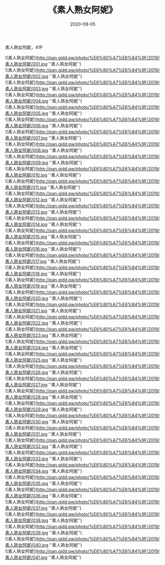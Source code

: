 ﻿---
layout: post
title:  《素人熟女阿妮》
date:   2020-08-05
img: http://pan.gjdd.pw/photo/%E6%80%A7%E6%84%9F/2019/素人熟女阿妮/000.jpg
categories: [美女, 性感, 泳衣]
---

素人熟女阿妮，41P

![素人熟女阿妮](http://pan.gjdd.pw/photo/%E6%80%A7%E6%84%9F/2019/素人熟女阿妮/001.jpg ''素人熟女阿妮'') <br>
![素人熟女阿妮](http://pan.gjdd.pw/photo/%E6%80%A7%E6%84%9F/2019/素人熟女阿妮/002.jpg ''素人熟女阿妮'') <br>
![素人熟女阿妮](http://pan.gjdd.pw/photo/%E6%80%A7%E6%84%9F/2019/素人熟女阿妮/003.jpg ''素人熟女阿妮'') <br>
![素人熟女阿妮](http://pan.gjdd.pw/photo/%E6%80%A7%E6%84%9F/2019/素人熟女阿妮/004.jpg ''素人熟女阿妮'') <br>
![素人熟女阿妮](http://pan.gjdd.pw/photo/%E6%80%A7%E6%84%9F/2019/素人熟女阿妮/005.jpg ''素人熟女阿妮'') <br>
![素人熟女阿妮](http://pan.gjdd.pw/photo/%E6%80%A7%E6%84%9F/2019/素人熟女阿妮/006.jpg ''素人熟女阿妮'') <br>
![素人熟女阿妮](http://pan.gjdd.pw/photo/%E6%80%A7%E6%84%9F/2019/素人熟女阿妮/007.jpg ''素人熟女阿妮'') <br>
![素人熟女阿妮](http://pan.gjdd.pw/photo/%E6%80%A7%E6%84%9F/2019/素人熟女阿妮/008.jpg ''素人熟女阿妮'') <br>
![素人熟女阿妮](http://pan.gjdd.pw/photo/%E6%80%A7%E6%84%9F/2019/素人熟女阿妮/009.jpg ''素人熟女阿妮'') <br>
![素人熟女阿妮](http://pan.gjdd.pw/photo/%E6%80%A7%E6%84%9F/2019/素人熟女阿妮/010.jpg ''素人熟女阿妮'') <br>
![素人熟女阿妮](http://pan.gjdd.pw/photo/%E6%80%A7%E6%84%9F/2019/素人熟女阿妮/011.jpg ''素人熟女阿妮'') <br>
![素人熟女阿妮](http://pan.gjdd.pw/photo/%E6%80%A7%E6%84%9F/2019/素人熟女阿妮/012.jpg ''素人熟女阿妮'') <br>
![素人熟女阿妮](http://pan.gjdd.pw/photo/%E6%80%A7%E6%84%9F/2019/素人熟女阿妮/013.jpg ''素人熟女阿妮'') <br>
![素人熟女阿妮](http://pan.gjdd.pw/photo/%E6%80%A7%E6%84%9F/2019/素人熟女阿妮/014.jpg ''素人熟女阿妮'') <br>
![素人熟女阿妮](http://pan.gjdd.pw/photo/%E6%80%A7%E6%84%9F/2019/素人熟女阿妮/015.jpg ''素人熟女阿妮'') <br>
![素人熟女阿妮](http://pan.gjdd.pw/photo/%E6%80%A7%E6%84%9F/2019/素人熟女阿妮/016.jpg ''素人熟女阿妮'') <br>
![素人熟女阿妮](http://pan.gjdd.pw/photo/%E6%80%A7%E6%84%9F/2019/素人熟女阿妮/017.jpg ''素人熟女阿妮'') <br>
![素人熟女阿妮](http://pan.gjdd.pw/photo/%E6%80%A7%E6%84%9F/2019/素人熟女阿妮/018.jpg ''素人熟女阿妮'') <br>
![素人熟女阿妮](http://pan.gjdd.pw/photo/%E6%80%A7%E6%84%9F/2019/素人熟女阿妮/019.jpg ''素人熟女阿妮'') <br>
![素人熟女阿妮](http://pan.gjdd.pw/photo/%E6%80%A7%E6%84%9F/2019/素人熟女阿妮/020.jpg ''素人熟女阿妮'') <br>
![素人熟女阿妮](http://pan.gjdd.pw/photo/%E6%80%A7%E6%84%9F/2019/素人熟女阿妮/021.jpg ''素人熟女阿妮'') <br>
![素人熟女阿妮](http://pan.gjdd.pw/photo/%E6%80%A7%E6%84%9F/2019/素人熟女阿妮/022.jpg ''素人熟女阿妮'') <br>
![素人熟女阿妮](http://pan.gjdd.pw/photo/%E6%80%A7%E6%84%9F/2019/素人熟女阿妮/023.jpg ''素人熟女阿妮'') <br>
![素人熟女阿妮](http://pan.gjdd.pw/photo/%E6%80%A7%E6%84%9F/2019/素人熟女阿妮/024.jpg ''素人熟女阿妮'') <br>
![素人熟女阿妮](http://pan.gjdd.pw/photo/%E6%80%A7%E6%84%9F/2019/素人熟女阿妮/025.jpg ''素人熟女阿妮'') <br>
![素人熟女阿妮](http://pan.gjdd.pw/photo/%E6%80%A7%E6%84%9F/2019/素人熟女阿妮/026.jpg ''素人熟女阿妮'') <br>
![素人熟女阿妮](http://pan.gjdd.pw/photo/%E6%80%A7%E6%84%9F/2019/素人熟女阿妮/027.jpg ''素人熟女阿妮'') <br>
![素人熟女阿妮](http://pan.gjdd.pw/photo/%E6%80%A7%E6%84%9F/2019/素人熟女阿妮/028.jpg ''素人熟女阿妮'') <br>
![素人熟女阿妮](http://pan.gjdd.pw/photo/%E6%80%A7%E6%84%9F/2019/素人熟女阿妮/029.jpg ''素人熟女阿妮'') <br>
![素人熟女阿妮](http://pan.gjdd.pw/photo/%E6%80%A7%E6%84%9F/2019/素人熟女阿妮/030.jpg ''素人熟女阿妮'') <br>
![素人熟女阿妮](http://pan.gjdd.pw/photo/%E6%80%A7%E6%84%9F/2019/素人熟女阿妮/031.jpg ''素人熟女阿妮'') <br>
![素人熟女阿妮](http://pan.gjdd.pw/photo/%E6%80%A7%E6%84%9F/2019/素人熟女阿妮/032.jpg ''素人熟女阿妮'') <br>
![素人熟女阿妮](http://pan.gjdd.pw/photo/%E6%80%A7%E6%84%9F/2019/素人熟女阿妮/033.jpg ''素人熟女阿妮'') <br>
![素人熟女阿妮](http://pan.gjdd.pw/photo/%E6%80%A7%E6%84%9F/2019/素人熟女阿妮/034.jpg ''素人熟女阿妮'') <br>
![素人熟女阿妮](http://pan.gjdd.pw/photo/%E6%80%A7%E6%84%9F/2019/素人熟女阿妮/035.jpg ''素人熟女阿妮'') <br>
![素人熟女阿妮](http://pan.gjdd.pw/photo/%E6%80%A7%E6%84%9F/2019/素人熟女阿妮/036.jpg ''素人熟女阿妮'') <br>
![素人熟女阿妮](http://pan.gjdd.pw/photo/%E6%80%A7%E6%84%9F/2019/素人熟女阿妮/037.jpg ''素人熟女阿妮'') <br>
![素人熟女阿妮](http://pan.gjdd.pw/photo/%E6%80%A7%E6%84%9F/2019/素人熟女阿妮/038.jpg ''素人熟女阿妮'') <br>
![素人熟女阿妮](http://pan.gjdd.pw/photo/%E6%80%A7%E6%84%9F/2019/素人熟女阿妮/039.jpg ''素人熟女阿妮'') <br>
![素人熟女阿妮](http://pan.gjdd.pw/photo/%E6%80%A7%E6%84%9F/2019/素人熟女阿妮/040.jpg ''素人熟女阿妮'') <br>
![素人熟女阿妮](http://pan.gjdd.pw/photo/%E6%80%A7%E6%84%9F/2019/素人熟女阿妮/041.jpg ''素人熟女阿妮'') <br>
